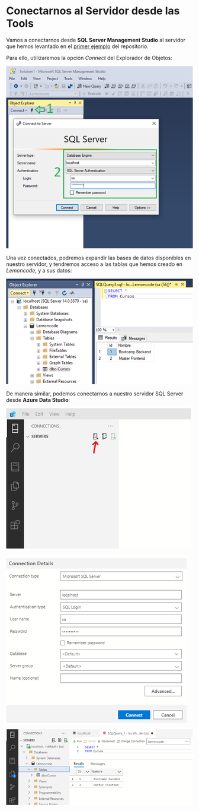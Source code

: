 # Conectarnos al Servidor desde las Tools

Vamos a conectarnos desde **SQL Server Management Studio** al servidor que hemos levantado en el [primer ejemplo](../00-run-docker-sql-server/README.md) del repositorio.

Para ello, utilizaremos la opción _Connect_ del Explorador de Objetos:

![Connect](.\images\connect.png)

Una vez conectados, podremos expandir las bases de datos disponibles en nuestro servidor, y tendremos acceso a las tablas que hemos creado en _Lemoncode_, y a sus datos:

![Query Results](.\images\query-results.png)

De manera similar, podemos conectarnos a nuestro servidor SQL Server desde **Azure Data Studio**:

![image-20210820174310740](.\images\connect-ads.png)

![image-20210820174410287](.\images\connect-ads-2.png)

![image-20210820174528934](.\images\query-results-ads.png)
